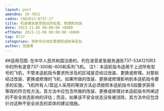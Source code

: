```yaml
---
layout: post
amendno: 39-7852
cadno: CAD2013-B737-27
title: 机身蒙皮疲劳裂纹的检查、修理和改装
date: 2013-11-06 00:00:00 +0800
effdate: 2013-11-06 00:00:00 +0800
tag: B737
categories: 民航华北地区管理局适航审定处
author: 张建勇
---
```


##适用范围:
在中华人民共和国注册的、列在波音紧急服务通告737-53A1210R3中的所有波音737-300和-400和系列飞机。
注1：本适航指令适用于上述所有型号的飞机，不管本适航指令要求所涉及的区域是否经过改装、更换或修理。对那些经过改装、更换或修理的飞机，如果所做的改装、更换或修理影响到本适航指令要求的实施，飞机所有人/营运人采用的等效方法必须按照本适航指令S段要求获得等效的符合性方法。其方法中应包含所做的改装、更换或修理对本适航指令所阐述的不安全状态影响的评估；而且，如果该不安全状态没有被消除，其方法中应包含针对这种不安全状态的具体的建议措施。

